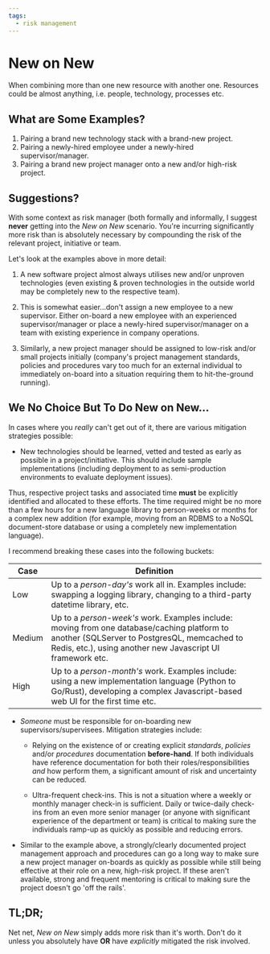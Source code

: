 ```yaml
---
tags:
  - risk management
---
```


# New on New
When combining more than one new resource with another one. Resources could be almost anything, i.e. people, technology, processes etc.

## What are Some Examples?

1. Pairing a brand new technology stack with a brand-new project.
2. Pairing a newly-hired employee under a newly-hired supervisor/manager.
3. Pairing a brand new project manager onto a new and/or high-risk project.

## Suggestions?

With some context as risk manager (both formally and informally, I suggest **never** getting into the _New on New_ scenario. You're incurring significantly more risk than is absolutely necessary by compounding the risk of the relevant project, initiative or team.

Let's look at the examples above in more detail:

  1. A new software project almost always utilises new and/or unproven technologies (even existing & proven technologies in the outside world may be completely new to the respective team).

  2. This is somewhat easier...don't assign a new employee to a new supervisor. Either on-board a new employee with an experienced supervisor/manager or place a newly-hired supervisor/manager on a team with existing experience in company operations.

  3. Similarly, a new project manager should be assigned to low-risk and/or small projects initially (company's project management standards, policies and procedures vary too much for an external individual to immediately on-board into a situation requiring them to hit-the-ground running).

## We No Choice But To Do New on New...

In cases where you *really* can't get out of it, there are various mitigation strategies possible:

- New technologies should be learned, vetted and tested as early as possible in a project/initiative. This should include sample implementations (including deployment to as semi-production environments to evaluate deployment issues).

Thus, respective project tasks and associated time **must** be explicitly identified and allocated to these efforts. The time required might be no more than a few hours for a new language library to person-weeks or months for a complex new addition (for example, moving from an RDBMS to a NoSQL document-store database or using a completely new implementation language).

I recommend breaking these cases into the following buckets:

| Case   | Definition                                                                                                                                                                                               |
|--------|----------------------------------------------------------------------------------------------------------------------------------------------------------------------------------------------------------|
| Low    | Up to a *person-day's* work all in. Examples include: swapping a logging library, changing to a third-party datetime library, etc.                                                                       |
| Medium | Up to a *person-week's* work. Examples include: moving from one database/caching platform to another (SQLServer to PostgresQL, memcached to Redis, etc.), using another new Javascript UI framework etc. |
| High   | Up to a *person-month's* work. Examples include: using a new implementation language (Python to Go/Rust), developing a complex Javascript-based web UI for the first time etc.                           |

- *Someone* must be responsible for on-boarding new supervisors/supervisees. Mitigation strategies include:

     * Relying on the existence of or creating explicit _standards_, _policies_ and/or _procedures_ documentation **before-hand**. If both individuals have reference documentation for both their roles/responsibilities *and* how perform them, a significant amount of risk and uncertainty can be reduced.

     * Ultra-frequent check-ins. This is not a situation where a weekly or monthly manager check-in is sufficient. Daily or twice-daily check-ins from an even more senior manager (or anyone with significant experience of the department or team) is critical to making sure the individuals ramp-up as quickly as possible and reducing errors.

- Similar to the example above, a strongly/clearly documented project management approach and procedures can go a long way to make sure a new project manager on-boards as quickly as possible while still being effective at their role on a new, high-risk project. If these aren't available, strong and frequent mentoring is critical to making sure the project doesn't go 'off the rails'.

## TL;DR;

Net net, *New on New* simply adds more risk than it's worth. Don't do it unless you absolutely have **OR** have *explicitly* mitigated the risk involved.
